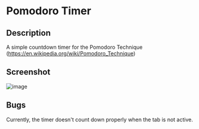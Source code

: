 # Pomodoro Timer

## Description
A simple countdown timer for the Pomodoro Technique (https://en.wikipedia.org/wiki/Pomodoro_Technique)

## Screenshot
![image](https://user-images.githubusercontent.com/32437766/106794698-0b4b6d80-660e-11eb-8d26-b28a54269a61.png)


## Bugs
Currently, the timer doesn't count down properly when the tab is not active.
